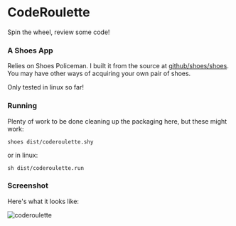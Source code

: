 CodeRoulette
============

Spin the wheel, review some code!

### A Shoes App

Relies on Shoes Policeman. I built it from the source at [github/shoes/shoes](http://www.github.com/shoes/shoes). You may have other ways of acquiring your own pair of shoes.

Only tested in linux so far!

### Running

Plenty of work to be done cleaning up the packaging here, but these might work:

    shoes dist/coderoulette.shy

or in linux:

    sh dist/coderoulette.run

### Screenshot

Here's what it looks like:

![coderoulette](https://raw.github.com/joshsz/coderoulette/master/doc/screenshot.png)
